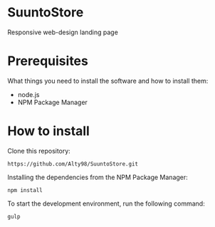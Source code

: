 # SuuntoStore
Responsive web-design landing page

# Prerequisites
What things you need to install the software and how to install them:
- node.js
- NPM Package Manager

# How to install
Clone this repository:

`https://github.com/Alty98/SuuntoStore.git`

Installing the dependencies from the NPM Package Manager:

`npm install`

To start the development environment, run the following command:

`gulp`
